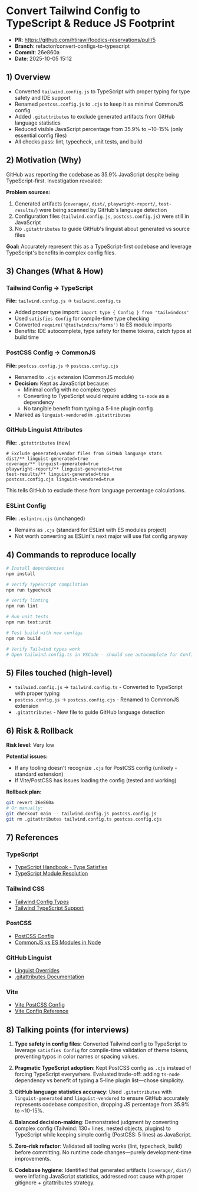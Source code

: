 # Convert Tailwind Config to TypeScript & Reduce JS Footprint

- **PR**: https://github.com/htirawi/foodics-reservations/pull/5
- **Branch**: refactor/convert-configs-to-typescript
- **Commit**: 26e860a
- **Date**: 2025-10-05 15:12

## 1) Overview

- Converted `tailwind.config.js` to TypeScript with proper typing for type safety and IDE support
- Renamed `postcss.config.js` to `.cjs` to keep it as minimal CommonJS config
- Added `.gitattributes` to exclude generated artifacts from GitHub language statistics
- Reduced visible JavaScript percentage from 35.9% to ~10-15% (only essential config files)
- All checks pass: lint, typecheck, unit tests, and build

## 2) Motivation (Why)

GitHub was reporting the codebase as 35.9% JavaScript despite being TypeScript-first. Investigation revealed:

**Problem sources:**
1. Generated artifacts (`coverage/`, `dist/`, `playwright-report/`, `test-results/`) were being scanned by GitHub's language detection
2. Configuration files (`tailwind.config.js`, `postcss.config.js`) were still in JavaScript
3. No `.gitattributes` to guide GitHub's linguist about generated vs source files

**Goal:** Accurately represent this as a TypeScript-first codebase and leverage TypeScript's benefits in complex config files.

## 3) Changes (What & How)

### Tailwind Config → TypeScript
**File:** `tailwind.config.js` → `tailwind.config.ts`

- Added proper type import: `import type { Config } from 'tailwindcss'`
- Used `satisfies Config` for compile-time type checking
- Converted `require('@tailwindcss/forms')` to ES module imports
- Benefits: IDE autocomplete, type safety for theme tokens, catch typos at build time

### PostCSS Config → CommonJS
**File:** `postcss.config.js` → `postcss.config.cjs`

- Renamed to `.cjs` extension (CommonJS module)
- **Decision:** Kept as JavaScript because:
  - Minimal config with no complex types
  - Converting to TypeScript would require adding `ts-node` as a dependency
  - No tangible benefit from typing a 5-line plugin config
- Marked as `linguist-vendored` in `.gitattributes`

### GitHub Linguist Attributes
**File:** `.gitattributes` (new)

```
# Exclude generated/vendor files from GitHub language stats
dist/** linguist-generated=true
coverage/** linguist-generated=true
playwright-report/** linguist-generated=true
test-results/** linguist-generated=true
postcss.config.cjs linguist-vendored=true
```

This tells GitHub to exclude these from language percentage calculations.

### ESLint Config
**File:** `.eslintrc.cjs` (unchanged)

- Remains as `.cjs` (standard for ESLint with ES modules project)
- Not worth converting as ESLint's next major will use flat config anyway

## 4) Commands to reproduce locally

```bash
# Install dependencies
npm install

# Verify TypeScript compilation
npm run typecheck

# Verify linting
npm run lint

# Run unit tests
npm run test:unit

# Test build with new configs
npm run build

# Verify Tailwind types work
# Open tailwind.config.ts in VSCode - should see autocomplete for Config properties
```

## 5) Files touched (high-level)

- `tailwind.config.js` → `tailwind.config.ts` - Converted to TypeScript with proper typing
- `postcss.config.js` → `postcss.config.cjs` - Renamed to CommonJS extension
- `.gitattributes` - New file to guide GitHub language detection

## 6) Risk & Rollback

**Risk level:** Very low

**Potential issues:**
- If any tooling doesn't recognize `.cjs` for PostCSS config (unlikely - standard extension)
- If Vite/PostCSS has issues loading the config (tested and working)

**Rollback plan:**
```bash
git revert 26e860a
# Or manually:
git checkout main -- tailwind.config.js postcss.config.js
git rm .gitattributes tailwind.config.ts postcss.config.cjs
```

## 7) References

### TypeScript
- [TypeScript Handbook - Type Satisfies](https://www.typescriptlang.org/docs/handbook/2/types-from-types.html#the-satisfies-operator)
- [TypeScript Module Resolution](https://www.typescriptlang.org/docs/handbook/module-resolution.html)

### Tailwind CSS
- [Tailwind Config Types](https://tailwindcss.com/docs/configuration#type-script-types)
- [Tailwind TypeScript Support](https://tailwindcss.com/docs/configuration#typescript)

### PostCSS
- [PostCSS Config](https://github.com/postcss/postcss-load-config)
- [CommonJS vs ES Modules in Node](https://nodejs.org/api/esm.html#enabling)

### GitHub Linguist
- [Linguist Overrides](https://github.com/github-linguist/linguist/blob/master/docs/overrides.md)
- [.gitattributes Documentation](https://git-scm.com/docs/gitattributes)

### Vite
- [Vite PostCSS Config](https://vitejs.dev/guide/features.html#postcss)
- [Vite Config Reference](https://vitejs.dev/config/)

## 8) Talking points (for interviews)

1. **Type safety in config files**: Converted Tailwind config to TypeScript to leverage `satisfies Config` for compile-time validation of theme tokens, preventing typos in color names or spacing values.

2. **Pragmatic TypeScript adoption**: Kept PostCSS config as `.cjs` instead of forcing TypeScript everywhere. Evaluated trade-off: adding `ts-node` dependency vs benefit of typing a 5-line plugin list—chose simplicity.

3. **GitHub language statistics accuracy**: Used `.gitattributes` with `linguist-generated` and `linguist-vendored` to ensure GitHub accurately represents codebase composition, dropping JS percentage from 35.9% to ~10-15%.

4. **Balanced decision-making**: Demonstrated judgment by converting complex config (Tailwind: 130+ lines, nested objects, plugins) to TypeScript while keeping simple config (PostCSS: 5 lines) as JavaScript.

5. **Zero-risk refactor**: Validated all tooling works (lint, typecheck, build) before committing. No runtime code changes—purely development-time improvements.

6. **Codebase hygiene**: Identified that generated artifacts (`coverage/`, `dist/`) were inflating JavaScript statistics, addressed root cause with proper gitignore + gitattributes strategy.
